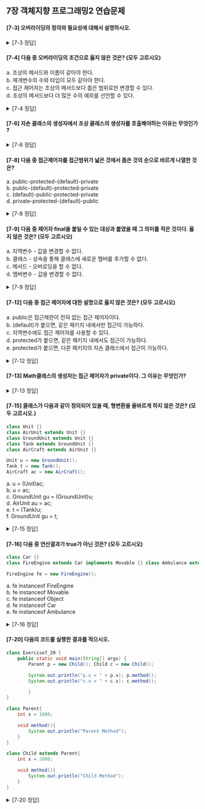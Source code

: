 ## 7장 객체지향 프로그래밍2 연습문제

<h4>
[7-3] 오버라이딩의 정의와 필요성에 대해서 설명하시오.
</h4>

<details>
<summary>[7-3 정답]</summary>
<p id="answer">
정의: 조상 클래스로부터 상속(extends)받은 내용을 변경하는 것</br>
필요성: 조상 클래스로부터 상속받은 내용을 그대로 사용할 수 없는 경우도 있기 때문에 오버라이딩을 통해 상속받은 내용을 변경할 필요가 있다.</br>
</p>
</details>

<h4>
[7-4] 다음 중 오버라이딩의 조건으로 옳지 않은 것은? (모두 고르시오)</h4>
<p>
a. 조상의 메서드와 이름이 같아야 한다. </br>
b. 매개변수의 수와 타입이 모두 같아야 한다.</br>
c. 접근 제어자는 조상의 메서드보다 좁은 범위로만 변경할 수 있다.</br>
d. 조상의 메서드보다 더 많은 수의 예외를 선언할 수 있다.</br>
</p>

<details>
<summary>[7-4 정답]</summary>
<p id="answer">
c. 접근 제어자는 조상의 메서드보다 좁은 범위로만 변경할 수 있다.</br>
d. 조상의 메서드보다 더 많은 수의 예외를 선언할 수 있다.</br>
</p>
</details>

<h4>
[7-6] 자손 클래스의 생성자에서 조상 클래스의 생성자를 호출해야하는 이유는 무엇인가 ?
</h4>

<details>
<summary>[7-6 정답]</summary>
<p id="answer">
자손 클래스의 인스턴스를 생성하면, 자손의 멤버와 조상의 멤버가 모두 합쳐진 하나의 인스턴스가 생성한다. 이 때 조상의 클래스 멤버의 초기화 작업이 수행되어야 하기 때문에 자손 클래스의 생성자에서 조상 클래스의 생성자를 호출해야 한다.</br>
</p>
</details>

<h4>
[7-8] 다음 중 접근제어자를 접근범위가 넓은 것에서 좁은 것의 순으로 바르게 나열한 것은?</h4>
<p>
a. public-protected-(default)-private </br>
b. public-(default)-protected-private </br>
c. (default)-public-protected-private </br>
d. private-protected-(default)-public</br>
</p>

<details>
<summary>[7-8 정답]</summary>
<p id="answer">
a. public-protected-(default)-private </br>
</p>
</details>

<h4>
[7-9] 다음 중 제어자 final을 붙일 수 있는 대상과 붙였을 때 그 의미를 적은 것이다. 옳지 않은 것은? (모두 고르시오)</h4>
<p>
a. 지역변수 - 값을 변경할 수 없다.</br>
b. 클래스 - 상속을 통해 클래스에 새로운 멤버를 추가할 수 없다. </br>c. 메서드 - 오버로딩을 할 수 없다.</br>
d. 멤버변수 - 값을 변경할 수 없다.</br>
</p>

<details>
<summary>[7-9 정답]</summary>
<p id="answer">
c. 메서드 - 오버로딩을 할 수 없다.</br>
</p>
</details>

<h4>
[7-12] 다음 중 접근 제어자에 대한 설명으로 옳지 않은 것은? (모두 고르시오)
</h4>
<p>
a. public은 접근제한이 전혀 없는 접근 제어자이다.</br>
b. (default)가 붙으면, 같은 패키지 내에서만 접근이 가능하다.</br>
c. 지역변수에도 접근 제어자를 사용할 수 있다.</br>
d. protected가 붙으면, 같은 패키지 내에서도 접근이 가능하다.</br>
e. protected가 붙으면, 다른 패키지의 자손 클래스에서 접근이 가능하다.</br>
</p>

<details>
<summary>[7-12 정답]</summary>
<p id="answer">
c. 지역변수에도 접근 제어자를 사용할 수 있다.</br>
</p>
</details>

<h4>
[7-13] Math클래스의 생성자는 접근 제어자가 private이다. 그 이유는 무엇인가?
</h4>

<details>
<summary>[7-13 정답]</summary>
<p id="answer">
Math 클래스는 인스턴스를 생성할 필요가 없기 떄문에 외부로부터 불필요한 접근을 막기위해 생성자의 접근 제어자를 private로 지정하였다.
</br>
</p>
</details>

<h4>
[7-15] 클래스가 다음과 같이 정의되어 있을 때, 형변환을 올바르게 하지 않은 것은? (모두 고르시오.)
</h4>

```java
class Unit {}
class AirUnit extends Unit {}
class GroundUnit extends Unit {}
class Tank extends GroundUnit {}
class AirCraft extends AirUnit {}

Unit u = new GroundUnit();
Tank t = new Tank();
AirCraft ac = new AirCraft();
```

<p>
    a. u = (Unit)ac;</br>
    b. u = ac;</br>
    c. GroundUnit gu = (GroundUnit)u;</br>
    d. AirUnit au = ac;</br>
    e. t = (Tank)u;</br>
    f. GroundUnit gu = t;</br>
</p>

<details>
<summary>[7-15 정답]</summary>
<p id="answer">
e. t = (Tank)u;</br>
: 조상타입의 인스턴스를 자손타입으로 형변환할 수 없음

 </p>
</details>

<h4>
[7-16] 다음 중 연산결과가 true가 아닌 것은? (모두 고르시오)
</h4>

```java
class Car {}
class FireEngine extends Car implements Movable {} class Ambulance extends Car {}

FireEngine fe = new FireEngine();
```

<p>
    a. fe instanceof FireEngine</br>
    b. fe instanceof Movable</br>
    c. fe instanceof Object</br>
    d. fe instanceof Car</br>
    e. fe instanceof Ambulance</br>

</p>

<details>
<summary>[7-16 정답]</summary>
<p id="answer">
     e. fe instanceof Ambulance</br>
</p>
</details>

<h4>
[7-20] 다음의 코드를 실행한 결과를 적으시오.
</h4>

```java
class Exercise7_20 {
    public static void main(String[] args) {
        Parent p = new Child(); Child c = new Child();

        System.out.println("p.x = " + p.x); p.method();
        System.out.println("c.x = " + c.x); c.method();

        }
}

class Parent{
    int x = 1000;

    void method(){
        System.out.println("Parent Method");
    }
}

class Child extends Parent{
    int x = 2000;

    void method(){
        System.out.println("Child Method");
    }
}
```

<details>
<summary>[7-20 정답]</summary>
<p id="answer">
p.x=1000
 </br>
 Child Method
  </br>
c.x=2000
 </br>
 Child Method
  </br>
</p>
</details>
